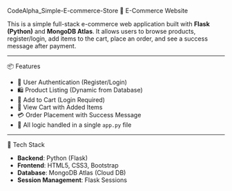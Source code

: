 CodeAlpha_Simple-E-commerce-Store
🛒 E-Commerce Website

This is a simple full-stack e-commerce web application built with **Flask (Python)** and **MongoDB Atlas**. 
It allows users to browse products, register/login, add items to the cart, place an order, and see a success message after payment.

---
📦 Features

- 🧾 User Authentication (Register/Login)
- 🛍️ Product Listing (Dynamic from Database)
- 🛒 Add to Cart (Login Required)
- 📂 View Cart with Added Items
- 💳 Order Placement with Success Message
- 📁 All logic handled in a single `app.py` file

---
🧰 Tech Stack
- **Backend**: Python (Flask)
- **Frontend**: HTML5, CSS3, Bootstrap
- **Database**: MongoDB Atlas (Cloud DB)
- **Session Management**: Flask Sessions

